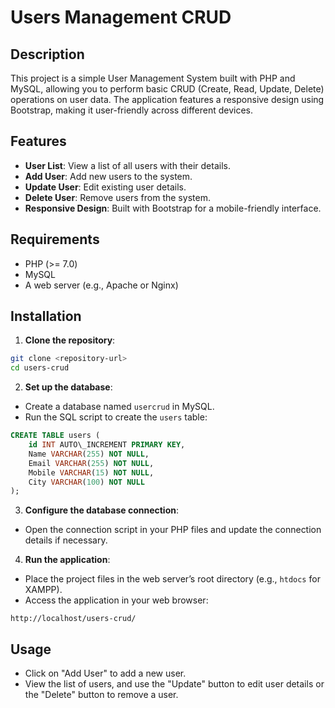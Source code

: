 # Users Management CRUD

## Description

This project is a simple User Management System built with PHP and MySQL, allowing you to perform basic CRUD (Create, Read, Update, Delete) operations on user data. The application features a responsive design using Bootstrap, making it user-friendly across different devices.

## Features

*   **User List**: View a list of all users with their details.
*   **Add User**: Add new users to the system.
*   **Update User**: Edit existing user details.
*   **Delete User**: Remove users from the system.
*   **Responsive Design**: Built with Bootstrap for a mobile-friendly interface.

## Requirements

*   PHP (>= 7.0)
*   MySQL
*   A web server (e.g., Apache or Nginx)

## Installation

1.  **Clone the repository**:

```bash
git clone <repository-url>
cd users-crud
```

2.  **Set up the database**:

*   Create a database named `usercrud` in MySQL.
*   Run the SQL script to create the `users` table:

```sql
CREATE TABLE users (
    id INT AUTO\_INCREMENT PRIMARY KEY,
    Name VARCHAR(255) NOT NULL,
    Email VARCHAR(255) NOT NULL,
    Mobile VARCHAR(15) NOT NULL,
    City VARCHAR(100) NOT NULL
);
```
3.  **Configure the database connection**:

*   Open the connection script in your PHP files and update the connection details if necessary.

4.  **Run the application**:

*   Place the project files in the web server’s root directory (e.g., `htdocs` for XAMPP).
*   Access the application in your web browser:

```arduino
http://localhost/users-crud/
```
## Usage

*   Click on "Add User" to add a new user.
*   View the list of users, and use the "Update" button to edit user details or the "Delete" button to remove a user.
